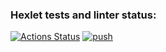 ### Hexlet tests and linter status:
[![Actions Status](https://github.com/OzhoginCode/devops-for-programmers-project-74/actions/workflows/hexlet-check.yml/badge.svg)](https://github.com/OzhoginCode/devops-for-programmers-project-74/actions)
[![push](https://github.com/OzhoginCode/devops-for-programmers-project-74/actions/workflows/push.yml/badge.svg)](https://github.com/OzhoginCode/devops-for-programmers-project-74/actions/workflows/push.yml)